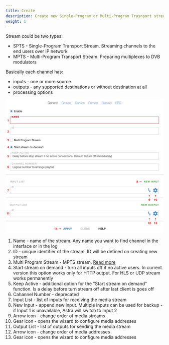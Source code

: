 ```yaml
---
title: Create
description: Create new Single-Program or Multi-Program Trasnport stream. General stream options
weight: 1
---
```


Stream could be two types:

- SPTS - Single-Program Transport Stream. Streaming channels to the end users over IP network
- MPTS - Multi-Program Transport Stream. Preparing multiplexes to DVB modulators

Basically each channel has:

- inputs - one or more source
- outputs - any supported destinations or without destination at all
- processing options

![Stream General Options](form.png)

1. Name - name of the stream. Any name you want to find channel in the interface or in the log
2. ID - unique identifier of the stream. ID will be defined on creating new stream
3. Multi Program Stream - MPTS stream. [Read more](mpts.md)
4. Start stream on demand - turn all inputs off if no active users. In current version this option works only for HTTP output. For HLS or UDP stream works permanently
5. Keep Active - additional option for the "Start stream on demand" function. Is a delay before turn stream off after last client is goes off
6. Cahannel Number - deprecated
7. Input List - list of inputs for receiving the media stream
8. New Input - append new input. Multiple inputs can be used for backup - if Input 1 is unavailable, Astra will switch to Input 2
9. Arrow icon - change order of media streams
10. Gear icon - opens the wizard to configure media addresses
11. Output List - list of outputs for sending the media stream
12. Arrow icon - change order of media addresses
13. Gear icon - opens the wizard to configure media addresses
